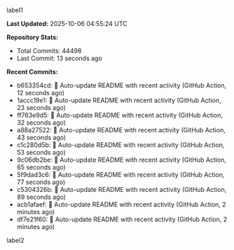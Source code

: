 
label1 
<!-- ACTIVITY_START -->
**Last Updated:** 2025-10-06 04:55:24 UTC

**Repository Stats:**
- Total Commits: 44498
- Last Commit: 13 seconds ago

**Recent Commits:**
- b653354cd: 🤖 Auto-update README with recent activity (GitHub Action, 12 seconds ago)
- 1accc19e1: 🤖 Auto-update README with recent activity (GitHub Action, 23 seconds ago)
- ff763e9d5: 🤖 Auto-update README with recent activity (GitHub Action, 32 seconds ago)
- a88a27522: 🤖 Auto-update README with recent activity (GitHub Action, 43 seconds ago)
- c1c280d5b: 🤖 Auto-update README with recent activity (GitHub Action, 53 seconds ago)
- 9c06db2be: 🤖 Auto-update README with recent activity (GitHub Action, 65 seconds ago)
- 5f9dad3c6: 🤖 Auto-update README with recent activity (GitHub Action, 77 seconds ago)
- c5304326b: 🤖 Auto-update README with recent activity (GitHub Action, 89 seconds ago)
- acb1afaef: 🤖 Auto-update README with recent activity (GitHub Action, 2 minutes ago)
- df7e21f60: 🤖 Auto-update README with recent activity (GitHub Action, 2 minutes ago)
<!-- ACTIVITY_END -->

label2
